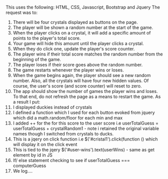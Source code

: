 This uses the following:
HTML, CSS, Javascript, Bootstrap and Jquery
The request was to:
1. There will be four crystals displayed as buttons on the page.
2. The player will be shown a random number at the start of the game.
3. When the player clicks on a crystal, it will add a specific amount of points to the player's total score. 
4. Your game will hide this amount until the player clicks a crystal.
5. When they do click one, update the player's score counter.
6. The player wins if their total score matches the random number from the beginning of the game.
7. The player loses if their score goes above the random number.
8. The game restarts whenever the player wins or loses.
9. When the game begins again, the player should see a new random number. Also, all the crystals will have four new hidden values. Of course, the user's score (and score counter) will reset to zero.
10. The app should show the number of games the player wins and loses. To that end, do not refresh the page as a means to restart the game.
As a result I put:
1. I displayed duckies instead of crystals
2. I defined a function which I used for each button evoked from jquery which did a math.random/floor for each min and max
3. I added ++ for the for this score to the user score i.e userTotalGuess = userTotalGuess + crystalRandom1 - note i retained the original variable names though I switched from crystals to ducks.
4. This is a jqery on click function i.e $('#cristal1').click(function () which will display it on the click event
5. This is tied to the jqery $('#user-wins').text(userWins) - same as get element by id in JS
6. If/ else statement checking to see if userTotalGuess === computerGuess
7. We log....
